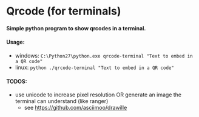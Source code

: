 # Qrcode (for terminals)

#### Simple python program to show qrcodes in a terminal.

#### Usage:
  - windows: `C:\Python27\python.exe qrcode-terminal "Text to embed in a QR code"`
  - linux: `python ./qrcode-terminal "Text to embed in a QR code"`


#### TODOS:
  - use unicode to increase pixel resolution OR generate an image the terminal can understand (like ranger)
    - see https://github.com/asciimoo/drawille

